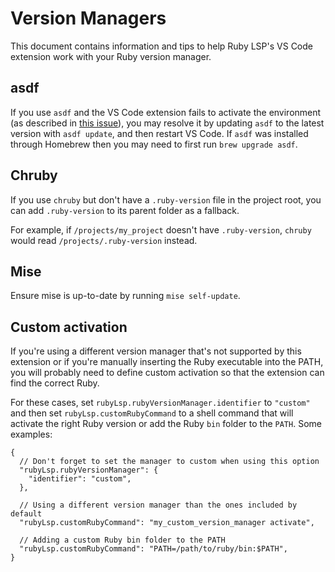 # Version Managers

This document contains information and tips to help Ruby LSP's VS Code extension work with your Ruby version manager.

## asdf

If you use `asdf` and the VS Code extension fails to activate the environment (as described in [this issue](https://github.com/Shopify/ruby-lsp/issues/1985)), you may resolve it by updating `asdf` to the latest version with `asdf update`, and then restart VS Code.
If `asdf` was installed through Homebrew then you may need to first run `brew upgrade asdf`.

## Chruby

If you use `chruby` but don't have a `.ruby-version` file in the project root, you can add `.ruby-version` to its parent folder as a fallback.

For example, if `/projects/my_project` doesn't have `.ruby-version`, `chruby` would read `/projects/.ruby-version` instead.

## Mise

Ensure mise is up-to-date by running `mise self-update`.

## Custom activation

If you're using a different version manager that's not supported by this extension or if you're manually inserting the Ruby
executable into the PATH, you will probably need to define custom activation so that the extension can find the correct
Ruby.

For these cases, set `rubyLsp.rubyVersionManager.identifier` to `"custom"` and then set `rubyLsp.customRubyCommand` to a
shell command that will activate the right Ruby version or add the Ruby `bin` folder to the `PATH`. Some examples:

```jsonc
{
  // Don't forget to set the manager to custom when using this option
  "rubyLsp.rubyVersionManager": {
    "identifier": "custom",
  },

  // Using a different version manager than the ones included by default
  "rubyLsp.customRubyCommand": "my_custom_version_manager activate",

  // Adding a custom Ruby bin folder to the PATH
  "rubyLsp.customRubyCommand": "PATH=/path/to/ruby/bin:$PATH",
}
```
